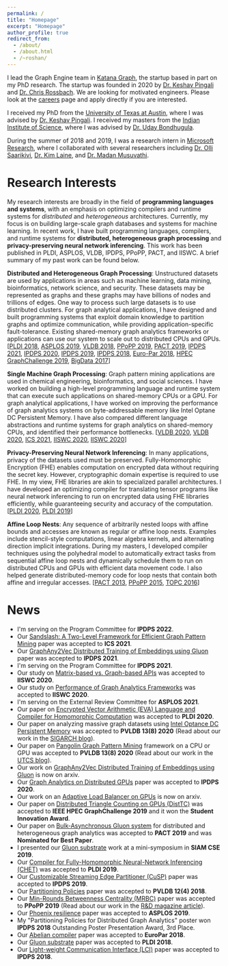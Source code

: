 ```yaml
---
permalink: /
title: "Homepage"
excerpt: "Homepage"
author_profile: true
redirect_from:
  - /about/
  - /about.html
  - /~roshan/
---
```


I lead the Graph Engine team in [Katana Graph](https://katanagraph.com/),
the startup based in part on my PhD research.
The startup was founded in 2020 by
[Dr. Keshav Pingali](https://www.cs.utexas.edu/~pingali/) and
[Dr. Chris Rossbach](https://www.cs.utexas.edu/~rossbach/).
We are looking for motivated engineers. Please look at the
[careers](https://katanagraph.com/company/careers) page and
apply directly if you are interested.

I received my PhD from the [University of Texas at Austin](https://www.cs.utexas.edu/),
where I was advised by [Dr. Keshav Pingali](https://www.cs.utexas.edu/~pingali/).
I received my masters from the
[Indian Institute of Science](http://www.csa.iisc.ac.in/), where I was advised by
[Dr. Uday Bondhugula](http://drona.csa.iisc.ernet.in/~uday/).

During the summer of 2018 and 2019, I was a research intern in
[Microsoft Research](https://www.microsoft.com/en-us/research/group/research-in-software-engineering-rise/),
where I collaborated with several researchers including
[Dr. Olli Saarikivi](https://www.microsoft.com/en-us/research/people/olsaarik/),
[Dr. Kim Laine](https://www.microsoft.com/en-us/research/people/kilai/), and
[Dr. Madan Musuvathi](https://www.microsoft.com/en-us/research/people/madanm/).

# Research Interests

My research interests are broadly in the field of
**programming languages and systems**,
with an emphasis on optimizing compilers and runtime systems for
*distributed* and *heterogeneous* architectures.
Currently, my focus is on building
large-scale graph databases and systems for machine learning. In recent work,
I have built programming languages, compilers, and runtime systems for
**distributed, heterogeneous graph processing** and
**privacy-preserving neural network inferencing**.
This work has been published in PLDI, ASPLOS, VLDB, IPDPS, PPoPP, PACT, and IISWC.
A brief summary of my past work can be found below.
<!-- My goal is to build domain-specific
**programming languages, compilers, and runtime systems**
that make it easy to develop efficient
**graph processing**
on large-scale *distributed* clusters,
while utilizing *heterogeneous* architectures.
<!-- Towards this goal,
I have built programming systems for
*distributed and heterogeneous graph analytics*
and
*privacy-preserving neural network inferencing*.
My vision is to enable
developers to express their application
in a domain-specific language
and run it efficiently on a variety of architectures
under different scenarios like sparsity or privacy of the datasets. -->
<!-- and
introduces new techniques in programming systems
for sparse computing and privacy-preserving applications respectively.  -->

<!-- Existing computers have complex parallel architectures including
heterogeneous processors like CPUs and GPUs, non-uniform memory, and
non-volatile memory.
It is tedious for application developers to get good performance
without utilizing the architectural features.
Existing programs come from diverse application domains and are written
by experts in those domains, rather than experts in parallel programming.
It is also difficult to get good performance unless
the domain expertise is exploited.
I aim to bridge the gap between application domain experts and
parallel architectures
by working on *programming models, compilers, and
runtimes that enable application developers to extract performance
from parallel architectures with little effort*.  -->

**Distributed and Heterogeneous Graph Processing**:
Unstructured datasets are used by applications in areas such as
machine learning,
data mining, bioinformatics, network science, and security.
These datasets may be represented as graphs and these graphs may have
billions of nodes and trillions of edges.
One way to process such large datasets is to use distributed clusters.
For graph analytical applications, I have designed and built
programming systems that exploit domain knowledge to partition graphs
and optimize communication,
while providing application-specific fault-tolerance.
Existing shared-memory graph analytics frameworks or applications
can use our system to scale out to distributed CPUs and GPUs.
[[PLDI 2018](https://roshandathathri.github.io/publication/2018-pldi),
[ASPLOS 2019](https://roshandathathri.github.io/publication/2019-asplos),
[VLDB 2018](https://roshandathathri.github.io/publication/2018-vldb),
[PPoPP 2019](https://roshandathathri.github.io/publication/2019-ppopp),
[PACT 2019](https://roshandathathri.github.io/publication/2019-pact),
[IPDPS 2021](https://roshandathathri.github.io/publication/2021-ipdps),
[IPDPS 2020](https://roshandathathri.github.io/publication/2020-ipdps),
[IPDPS 2019](https://roshandathathri.github.io/publication/2019-ipdps),
[IPDPS 2018](https://roshandathathri.github.io/publication/2018-ipdps),
[Euro-Par 2018](https://roshandathathri.github.io/publication/2018-europar),
[HPEC GraphChallenge 2019](https://roshandathathri.github.io/publication/2019-graphchallenge),
[BigData 2017](https://roshandathathri.github.io/publication/2017-bigdata)]
<!-- I intend to build on this to support
*distributed and heterogeneous systems for sparse computation
like graph databases, graph mining, graph embeddings,
sparse deep learning, and mesh-based numerical simulation*. -->

**Single Machine Graph Processing**:
Graph pattern mining applications are used in chemical engineering,
bioinformatics, and social sciences. I have worked on building a
high-level programming language and runtime system that can execute
such applications on shared-memory CPUs or a GPU. For graph analytical
applications, I have worked on improving the performance of graph
analytics systems on byte-addressable memory like Intel Optane DC Persistent Memory.
I have also compared different language abstractions and
runtime systems for graph analytics on shared-memory CPUs, and
identified their performance bottlenecks.
[[VLDB 2020](https://roshandathathri.github.io/publication/2020-vldb-1),
[VLDB 2020](https://roshandathathri.github.io/publication/2020-vldb-2),
[ICS 2021](https://dl.acm.org/doi/10.1145/3447818.3460359),
[IISWC 2020](https://roshandathathri.github.io/publication/2020-iiswc-1),
[IISWC 2020](https://roshandathathri.github.io/publication/2020-iiswc-2)]

**Privacy-Preserving Neural Network Inferencing**:
In many applications, privacy of the datasets used must be preserved.
Fully-Homomorphic Encryption (FHE) enables computation on encrypted data
without requiring the secret key.
However, cryptographic domain expertise is required to use FHE.
In my view, FHE libraries are akin to specialized parallel architectures.
I have developed an optimizing compiler for
translating tensor programs like neural network inferencing
to run on encrypted data using FHE libraries
efficiently, while guaranteeing security and accuracy
of the computation.
[[PLDI 2020](https://roshandathathri.github.io/publication/2020-pldi),
[PLDI 2019](https://roshandathathri.github.io/publication/2019-pldi)]
<!-- Building on this, I intend to help program *privacy-preserving
applications including large-scale data analytics and databases*. -->

<!-- **Threat Detection Using Graph Querying**: In this project supported by DARPA, property
graphs with attributes are built from event logs on machines. Advanced Persistent
Threats (APT) on these machines are detected by querying the property graphs for
specific patterns. I have designed a compiler for running these queries efficiently
so that APTs can be detected in real-time. -->

**Affine Loop Nests**:
Any sequence of arbitrarily nested loops with affine bounds and accesses
are known as regular or affine loop nests.
Examples include
stencil-style computations, linear algebra kernels,
and alternating direction implicit integrations.
During my masters, I developed compiler techniques using the polyhedral model
to automatically extract tasks from sequential affine loop nests and
dynamically schedule them to run on distributed CPUs and
GPUs with efficient data movement code.
I also helped generate distributed-memory code for loop nests
that contain both affine and irregular accesses.
[[PACT 2013](https://roshandathathri.github.io/publication/2013-pact),
[PPoPP 2015](https://roshandathathri.github.io/publication/2015-ppopp),
[TOPC 2016](https://roshandathathri.github.io/publication/2016-topc)]

# News

* I'm serving on the Program Committee for **IPDPS 2022**.
* Our [Sandslash: A Two-Level Framework for Efficient Graph Pattern Mining](https://dl.acm.org/doi/10.1145/3447818.3460359) paper was accepted to **ICS 2021**.
* Our [GraphAny2Vec Distributed Training of Embeddings using Gluon](https://roshandathathri.github.io/publication/2021-ipdps) paper was accepted to **IPDPS 2021**.
* I'm serving on the Program Committee for **IPDPS 2021**.
* Our study on [Matrix-based vs. Graph-based APIs](https://roshandathathri.github.io/publication/2020-iiswc-2) was accepted to **IISWC 2020**.
* Our study on [Performance of Graph Analytics Frameworks](https://roshandathathri.github.io/publication/2020-iiswc-1) was accepted to **IISWC 2020**.
* I'm serving on the External Review Committee for **ASPLOS 2021**.
* Our paper on [Encrypted Vector Arithmetic (EVA) Language and Compiler for Homomorphic Computation](https://roshandathathri.github.io/publication/2020-pldi) was accepted to **PLDI 2020**.
* Our paper on analyzing massive graph datasets using [Intel Optance DC Persistent Memory](https://roshandathathri.github.io/publication/2020-vldb-2) was accepted to **PVLDB 13(8) 2020** (Read about our work in the [SIGARCH blog](https://www.sigarch.org/using-intel-optane-dc-persistent-memory-for-in-memory-graph-analytics/)).
* Our paper on [Pangolin Graph Pattern Mining](https://roshandathathri.github.io/publication/2020-vldb-1) framework on a CPU or GPU was accepted to **PVLDB 13(8) 2020** (Read about our work in the [UTCS blog](https://www.cs.utexas.edu/news/2020/pangolin-efficient-and-flexible-graph-mining-system-cpu-and-gpu)).
* Our work on [GraphAny2Vec Distributed Training of Embeddings using Gluon](http://arxiv.org/abs/1909.03359) is now on arxiv.
* Our [Graph Analytics on Distributed GPUs](https://roshandathathri.github.io/publication/2020-ipdps) paper was accepted to **IPDPS 2020**.
* Our work on an [Adaptive Load Balancer on GPUs](https://arxiv.org/abs/1911.09135) is now on arxiv.
* Our paper on [Distributed Triangle Counting on GPUs (DistTC)](https://roshandathathri.github.io/publication/2019-graphchallenge) was accepted to **IEEE HPEC GraphChallenge 2019** and it won the **Student Innovation Award**.
* Our paper on [Bulk-Asynchronous Gluon system](https://roshandathathri.github.io/publication/2019-pact) for distributed and heterogeneous graph analytics was accepted to **PACT 2019** and was **Nominated for Best Paper**.
* I presented our [Gluon substrate](https://roshandathathri.github.io/publication/2018-pldi) work at a mini-symposium in **SIAM CSE 2019**.
* Our [Compiler for Fully-Homomorphic Neural-Network Inferencing (CHET)](https://roshandathathri.github.io/publication/2019-pldi) was accepted to **PLDI 2019**.
* Our [Customizable Streaming Edge Partitioner (CuSP)](https://roshandathathri.github.io/publication/2019-ipdps) paper was accepted to **IPDPS 2019**.
* Our [Partitioning Policies](https://roshandathathri.github.io/publication/2018-vldb) paper was accepted to **PVLDB 12(4) 2018**.
* Our [Min-Rounds Betweenness Centrality (MRBC)](https://roshandathathri.github.io/publication/2019-ppopp) paper was accepted to **PPoPP 2019** (Read about our work in the [R&D magazine article](https://www.rdmag.com/article/2019/04/determining-importance-connections-unstructured-data)).
* Our [Phoenix resilience](https://roshandathathri.github.io/publication/2019-asplos) paper was accepted to **ASPLOS 2019**.
* My "Partitioning Policies for Distributed Graph Analytics" poster won **IPDPS 2018** Outstanding Poster Presentation Award, 3rd Place.
* Our [Abelian compiler](https://roshandathathri.github.io/publication/2018-europar) paper was accepted to **EuroPar 2018**.
* Our [Gluon substrate](https://roshandathathri.github.io/publication/2018-pldi) paper was accepted to **PLDI 2018**.
* Our [Light-weight Communication Interface (LCI)](https://roshandathathri.github.io/publication/2018-ipdps) paper was accepted to **IPDPS 2018**.
